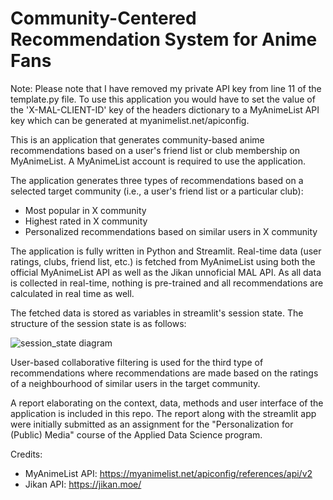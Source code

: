 # Community-Centered Recommendation System for Anime Fans

Note: Please note that I have removed my private API key from line 11 of the template.py file. To use this application you would have to set the value of the 'X-MAL-CLIENT-ID' key of the headers dictionary to a MyAnimeList API key which can be generated at myanimelist.net/apiconfig.

This is an application that generates community-based anime recommendations based on a user's friend list or club membership on MyAnimeList. A MyAnimeList account is required to use the application.

The application generates three types of recommendations based on a selected target community (i.e., a user's friend list or a particular club):
- Most popular in X community
- Highest rated in X community
- Personalized recommendations based on similar users in X community

The application is fully written in Python and Streamlit. Real-time data (user ratings, clubs, friend list, etc.) is fetched from MyAnimeList using both the official MyAnimeList API as well as the Jikan unnoficial MAL API. As all data is collected in real-time, nothing is pre-trained and all recommendations 
are calculated in real time as well. 

The fetched data is stored as variables in streamlit's session state. The structure of the session state is as follows:

![session_state diagram](https://user-images.githubusercontent.com/78442887/183166979-e4aabc16-17c4-4f81-81ea-44fb36e42d98.jpg)

User-based collaborative filtering is used for the third type of recommendations where recommendations are made based on the ratings of a neighbourhood of similar users in the target community.

A report elaborating on the context, data, methods and user interface of the application is included in this repo. The report along with the streamlit app were initially submitted as an assignment for the "Personalization for (Public) Media" course of the Applied Data Science program.

Credits:

- MyAnimeList API: https://myanimelist.net/apiconfig/references/api/v2
- Jikan API: https://jikan.moe/
